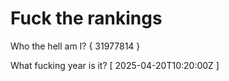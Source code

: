 # Fuck the rankings

Who the hell am I?
{ 31977814 }

What fucking year is it?
[ 2025-04-20T10:20:00Z ]
